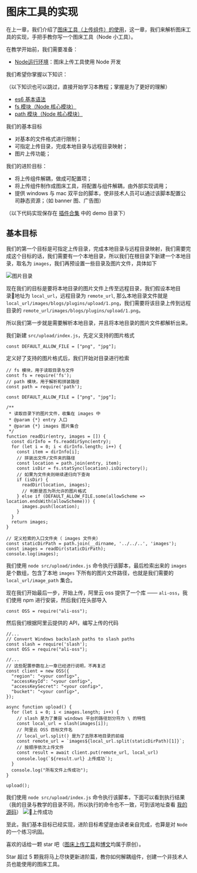 # 图床工具的实现
在上一章，我们介绍了[图床工具（上传组件）的使用](https://github.com/a1029563229/Blogs/tree/master/Plugins/Upload)，这一章，我们来解析图床工具的实现，手把手教你写一个图床工具（Node 小工具）。

在教学开始前，我们需要准备：
  - [Node运行环境](http://nodejs.cn/)：图床上传工具使用 Node 开发

我们希望你掌握以下知识：

（以下知识也可以跳过，直接开始学习本教程；掌握是为了更好的理解）
  - [es6 基本语法](http://es6.ruanyifeng.com/)
  - [fs 模块（Node 核心模块）](http://nodejs.cn/api/fs.html)
  - [path 模块（Node 核心模块）](http://nodejs.cn/api/path.html)

我们的基本目标
- 对基本的文件格式进行限制；
- 可指定上传目录，完成本地目录与远程目录映射；
- 图片上传功能；

我们的进阶目标：
- 将上传组件解耦，做成可配置项；
- 将上传组件制作成图床工具，将配置与组件解耦，由外部实现调用；
- 提供 windows 与 mac 双平台的脚本，使非技术人员可以通过该脚本配置公司静态资源；（如 banner 图、广告图）

（以下代码实现保存在 [插件合集](https://github.com/a1029563229/plugins/tree/master/src/upload) 中的 demo 目录下）

## 基本目标
我们的第一个目标是可指定上传目录，完成本地目录与远程目录映射，我们需要完成这个目标的话，我们需要有一个本地目录，所以我们在根目录下新建一个本地目录，取名为 `images`，我们再预设置一些目录及图片文件，具体如下

![图片目录](http://shadows-mall.oss-cn-shenzhen.aliyuncs.com/images/blogs/plugins/upload/source/1.png)

现在我们的目标是要将本地目录的图片文件上传至远程目录，我们假设本地目录地址为 `local_url`，远程目录为 `remote_url`, 那么本地目录文件就是 `local_url/images/blogs/plugins/upload/1.png`，我们需要将该目录上传到远程目录的 `remote_url/images/blogs/plugins/upload/1.png`。

所以我们第一步就是需要解析本地目录，并且将本地目录的图片文件都解析出来。

我们新建 `src/upload/index.js`，先定义支持的图片格式
```es6
const DEFAULT_ALLOW_FILE = ["png", "jpg"];
```
定义好了支持的图片格式后，我们开始对目录进行检索
```es6
// fs 模块，用于读取目录与文件
const fs = require('fs');
// path 模块，用于解析和拼装路径
const path = require('path');

const DEFAULT_ALLOW_FILE = ["png", "jpg"];

/**
 * 读取目录下的图片文件，收集在 images 中
 * @param {*} entry 入口
 * @param {*} images 图片集合
 */
function readDir(entry, images = []) {
  const dirInfo = fs.readdirSync(entry);
  for (let i = 0; i < dirInfo.length; i++) {
    const item = dirInfo[i];
    // 拼装出文件/文件夹的路径
    const location = path.join(entry, item);
    const isDir = fs.statSync(location).isDirectory();
    // 如果为文件夹则继续递归向下查询
    if (isDir) {
      readDir(location, images);
      // 判断是否为所允许的图片格式
    } else if (DEFAULT_ALLOW_FILE.some(allowScheme => location.endsWith(allowScheme))) {
      images.push(location);
    }
  }
  return images;
}

// 定义检索的入口文件夹（ images 文件夹）
const staticDirPath = path.join(__dirname, '../../..', 'images');
const images = readDir(staticDirPath);
console.log(images);
```

我们使用 `node src/upload/index.js` 命令执行该脚本，最后检索出来的 `images` 是个数组，包含了本地 `images` 下所有的图片文件路径，也就是我们需要的 `local_url/image_path` 集合。

现在我们开始最后一步，开始上传，阿里云 oss 提供了一个库 —— `ali-oss`，我们使用 npm 进行安装，然后我们在头部导入
```es6
const OSS = require("ali-oss");
```

然后我们根据阿里云提供的 API，编写上传的代码
```es6
//...
// Convert Windows backslash paths to slash paths
const slash = require('slash');
const OSS = require("ali-oss");

//...
// 这些配置参数在上一章已经进行说明，不再复述
const client = new OSS({
  "region": "<your config>",
  "accessKeyId": "<your config>",
  "accessKeySecret": "<your config>",
  "bucket": "<your config>",
});

async function upload() {
  for (let i = 0; i < images.length; i++) {
    // slash 是为了兼容 windows 平台的路径划分符为 \ 的特性
    const local_url = slash(images[i]);
    // 阿里云 OSS 目标文件名
    // local_url.split() 是为了去除本地目录的前缀
    const remote_url = `images${local_url.split(staticDirPath)[1]}`;
    // 按顺序依次上传文件
    const result = await client.put(remote_url, local_url)
    console.log(`${result.url} 上传成功`);
  }
  console.log("所有文件上传成功");
}

upload();
```

我们使用 `node src/upload/index.js` 命令执行该脚本，下面可以看到执行结果（我的目录与教学的目录不同，所以执行的命令也不一致，可到该地址查看 [我的源码](https://github.com/a1029563229/plugins/tree/master/src/upload/demo)）
![上传成功](http://shadows-mall.oss-cn-shenzhen.aliyuncs.com/images/blogs/plugins/upload/source/2.png)

至此，我们基本目标已经实现，进阶目标希望是由读者亲自完成，也算是对 `Node` 的一个练习巩固。

喜欢的话给一颗 star 吧（[图床上传工具](https://github.com/a1029563229/plugins)和[博文](https://github.com/a1029563229/Blogs/tree/master/Plugins/Upload/Source)均属于原创）。

Star 超过 5 颗我将马上尽快更新进阶篇，教你如何解耦组件，创建一个非技术人员也能使用的图床工具。